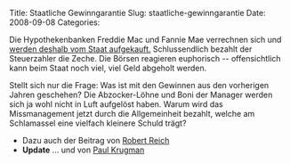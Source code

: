 Title: Staatliche Gewinngarantie
Slug: staatliche-gewinngarantie
Date: 2008-09-08
Categories:

Die Hypothekenbanken Freddie Mac und Fannie Mae verrechnen sich und [werden deshalb vom Staat aufgekauft.](http://www.tagesanzeiger.ch/wirtschaft/unternehmenkonjunktur/story/26854960) Schlussendlich bezahlt der Steuerzahler die Zeche. Die Börsen reagieren euphorisch -- offensichtlich kann beim Staat noch viel, viel Geld abgeholt werden.

Stellt sich nur die Frage: Was ist mit den Gewinnen aus den vorherigen Jahren geschehen? Die Abzocker-Löhne und Boni der Manager werden sich ja wohl nicht in Luft aufgelöst haben. Warum wird das Missmanagement jetzt durch die Allgemeinheit bezahlt, welche am Schlamassel eine vielfach kleinere Schuld trägt?

- Dazu auch der Beitrag von [Robert Reich](http://robertreich.blogspot.com/2008/09/fannie-and-freddie-as-predicted.html)
- **Update** ... und von [Paul Krugman](http://krugman.blogs.nytimes.com/2008/09/08/deprivatization/)

